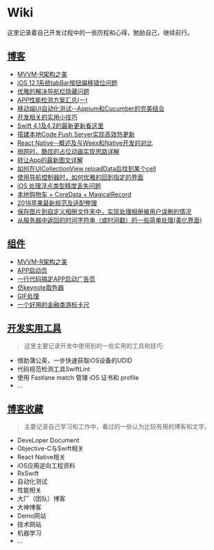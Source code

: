 # Wiki
这里记录着自己开发过程中的一些历程和心得，勉励自己，继续前行。


## [博客](https://www.jianshu.com/u/b534ce5f8fae)
- [MVVM-R架构之美](https://www.jianshu.com/p/c36a0a364bbc)
- [iOS 12.1系统tabBar按钮偏移错位问题](https://www.jianshu.com/p/32f7fe7fccee)
- [优雅的解决导航栏隐藏问题](https://www.jianshu.com/p/a03cee3aeba6)
- [APP性能检测方案汇总(一)](https://www.jianshu.com/p/95df83780c8f)
- [移动端UI自动化测试--Appium和Cucumber的完美结合](https://www.jianshu.com/p/c3db8e5dc306)
- [开发相关的实用小技巧](https://www.jianshu.com/p/65905d983be3)
- [Swift 4.1及4.2的最新更新看这里](https://www.jianshu.com/p/50b004211200)
- [搭建本地Code Push Server实现高效热更新](https://www.jianshu.com/p/417a165ca9d7)
- [React Native--概述及与Weex和Native开发的对比](https://www.jianshu.com/p/613c1e8611e9)
- [弱网时，酷炫的占位动画实现思路详解](https://www.jianshu.com/p/572de4bce5c6)
- [转让App的最新图文详解](https://www.jianshu.com/p/a0edc862579e)
- [如何在UICollectionView reloadData后找到某个cell](https://www.jianshu.com/p/0f922b38a0a0)
- [使用导航控制器时，如何优雅的回到指定的界面](https://www.jianshu.com/p/bb7d8b6a9f8f)
- [iOS 处理浮点类型精度丢失问题](https://www.jianshu.com/p/3470ec0bb1ac)
- [本地购物车 + CoreData + MagicalRecord](https://www.jianshu.com/p/a24f6dad4a2c)
- [2018苹果最新规范及适配整理](https://www.jianshu.com/p/1a14af810681)
- [保存图片到自定义相册文件夹中，实现处理相册被用户误删的情况](https://www.jianshu.com/p/2119f17fb334)
- [从服务器中返回的时间字符串（或时间戳）的一些简单处理(美化界面)](https://www.jianshu.com/p/501c22bbb4e7)

## [组件](https://github.com/SilongLi)
- [MVVM-R架构之美](https://github.com/SilongLi/MVVM-RFramework)
- [APP启动页](https://github.com/SilongLi/GuidePageView)
- [一行代码搞定APP启动广告页](https://github.com/SilongLi/AdvertisementView)
- [仿keynote取色器](https://github.com/SilongLi/ColorPickerView)
- [GIF处理](https://github.com/SilongLi/GIFDemo)
- [一个好用的金融类游标卡尺](https://github.com/SilongLi/ScrollRulerView)


## [开发实用工具](https://github.com/SilongLi/Wiki/blob/master/开始实用工具.md)
>
> 这里主要记录开发中使用到的一些实用的工具和技巧:
> 

- 借助蒲公英，一步快速获取iOS设备的UDID
- 代码规范检测工具SwiftLint
- 使用 Fastlane match 管理 iOS 证书和 profile
- ...


## [博客收藏](https://github.com/SilongLi/Wiki/blob/master/博客收藏.md)
>
> 主要记录自己学习和工作中，看过的一些认为比较有用的博客和文字。
>
 
- DeveLoper Document
- Objective-C与Swift相关
- React Native相关
- iOS应用逆向工程资料
- RxSwift
- 自动化测试
- 性能相关
- 大厂（团队）博客
- 大神博客
- Demo网站
- 技术网站
- 机器学习
- ...

